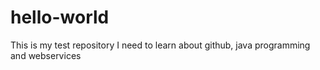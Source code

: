 # hello-world
This is my test repository
I need to learn about github, java programming and webservices
